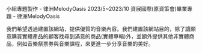 小組專題製作 - 律洲MelodyOasis
2023/5~2023/10
資展國際(原資策會)畢業專題 - 律洲MelodyOasis

我們希望透過建置該網站，提供優質的音樂內容。我們建置該網站目的，除了讓願意購買實體產品的顧客找尋到滿意的商品(實體專輯)外，並額外提供其他非實體商品，例如音樂祭票券與音樂課程，來更進一步分享音樂的美好。

